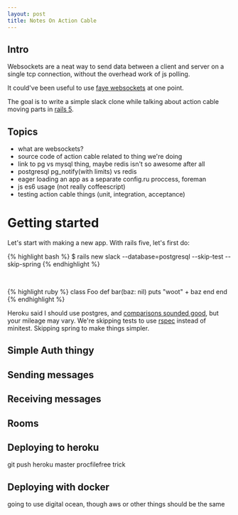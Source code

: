 ```yaml
---
layout: post
title: Notes On Action Cable
---
```


## Intro

Websockets are a neat way to send data between a client and server on a
single tcp connection, without the overhead work of js polling.

It could've been useful to use [faye websockets](faye) at one point.

The goal is to write a simple slack clone while talking about action
cable moving parts in [rails 5](rails_5_announce).

## Topics
- what are websockets?
- source code of action cable related to thing we're doing
- link to pg vs mysql thing, maybe redis isn't so awesome after all
- postgresql pg_notify(with limits) vs redis
- eager loading an app as a separate config.ru proccess, foreman
- js es6 usage (not really coffeescript)
- testing action cable things (unit, integration, acceptance)

# Getting started

Let's start with making a new app. With rails five, let's first do:


  {% highlight bash %}
  $ rails new slack --database=postgresql --skip-test --skip-spring
  {% endhighlight %}

  <br>

  {% highlight ruby %}
    class Foo
        def bar(baz: nil)
            puts "woot" + baz
        end
    end
  {% endhighlight %}


Heroku said I should use postgres, and [comparisons sounded good](sql_databases_do), but your mileage may vary.
We're skipping tests to use [rspec](rspec_docs) instead of minitest.
Skipping spring to make things simpler.


## Simple Auth thingy

## Sending messages

## Receiving messages

## Rooms

## Deploying to heroku
git push heroku master
procfilefree trick

## Deploying with docker
going to use digital ocean, though aws or other things should be the
same

[rails_5_announce]: http://weblog.rubyonrails.org/2016/6/30/Rails-5-0-final/
[sql_databases_do]: https://www.digitalocean.com/community/tutorials/sqlite-vs-mysql-vs-postgresql-a-comparison-of-relational-database-management-systems
[faye]: https://github.com/faye/faye-websocket-ruby
[rspec_docs]: https://relishapp.com/rspec/rspec-rails/v/3-5/docs
